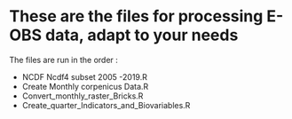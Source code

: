 
# These are the files for processing E-OBS data, adapt to your needs
The files are run in the order :
- NCDF Ncdf4 subset 2005 -2019.R
- Create Monthly corpenicus Data.R
- Convert_monthly_raster_Bricks.R
- Create_quarter_Indicators_and_Biovariables.R
